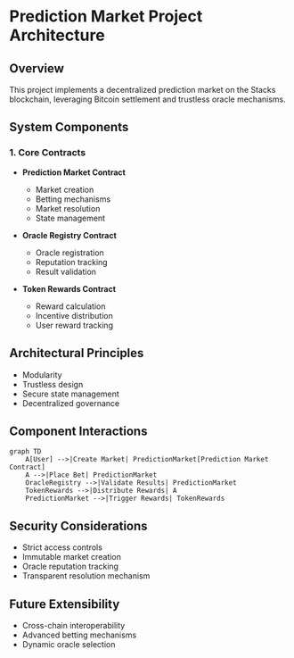 # Prediction Market Project Architecture

## Overview
This project implements a decentralized prediction market on the Stacks blockchain, leveraging Bitcoin settlement and trustless oracle mechanisms.

## System Components

### 1. Core Contracts
- **Prediction Market Contract**
  - Market creation
  - Betting mechanisms
  - Market resolution
  - State management

- **Oracle Registry Contract**
  - Oracle registration
  - Reputation tracking
  - Result validation

- **Token Rewards Contract**
  - Reward calculation
  - Incentive distribution
  - User reward tracking

## Architectural Principles
- Modularity
- Trustless design
- Secure state management
- Decentralized governance

## Component Interactions
```mermaid
graph TD
    A[User] -->|Create Market| PredictionMarket[Prediction Market Contract]
    A -->|Place Bet| PredictionMarket
    OracleRegistry -->|Validate Results| PredictionMarket
    TokenRewards -->|Distribute Rewards| A
    PredictionMarket -->|Trigger Rewards| TokenRewards
```

## Security Considerations
- Strict access controls
- Immutable market creation
- Oracle reputation tracking
- Transparent resolution mechanism

## Future Extensibility
- Cross-chain interoperability
- Advanced betting mechanisms
- Dynamic oracle selection
